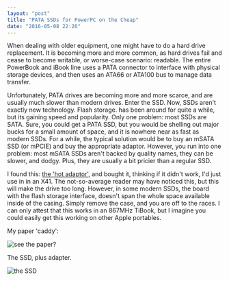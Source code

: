```yaml
---
layout: "post"
title: "PATA SSDs for PowerPC on the Cheap"
date: "2016-05-08 22:26"
---
```


When dealing with older equipment, one might have to do a hard drive replacement. It is becoming more and more common, as hard drives fail and cease to become writable, or worse-case scenario: readable. The entire PowerBook and iBook line uses a PATA connector to interface with physical storage devices, and then uses an ATA66 or ATA100 bus to manage data transfer.

 Unfortunately, PATA drives are becoming more and more scarce, and are usually much slower than modern drives. Enter the SSD. Now, SSDs aren't exactly new technology. Flash storage. has been around for quite a while, but its gaining speed and popularity. Only one problem: most SSDs are SATA. Sure, you could get a PATA SSD, but you would be shelling out major bucks for a small amount of space, and it is nowhere near as fast as modern SSDs. For a while, the typical solution would be to buy an mSATA SSD (or mPCIE) and buy the appropriate adaptor. However, you run into one problem: most mSATA SSDs aren't backed by quality names, they can be slower, and dodgy. Plus, they are usually a bit pricier than a regular SSD.

I found this: [the 'hot adaptor'](http://www.ebay.com/itm/361098025243?_trksid=p2057872.m2749.l2649&ssPageName=STRK%3AMEBIDX%3AIT), and bought it, thinking if it didn't work, I'd just use in in an X41. The not-so-average reader may have noticed this, but this will make the drive too long. However, in some modern SSDs, the board with the flash storage interface, doesn't span the whole space available inside of the casing. Simply remove the case, and you are off to the races. I can only attest that this works in an 867MHz TiBook, but I imagine you could easily get this working on other Apple portables.

My paper 'caddy':

![see the paper?](/images/2016/05/IMG_1763.jpg)

The SSD, plus adapter.

![the SSD](/images/2016/05/IMG_1764.jpg)
